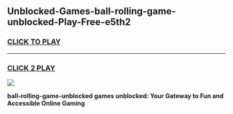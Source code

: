 
## Unblocked-Games-ball-rolling-game-unblocked-Play-Free-e5th2
<h3>
<a href="https://premium76.site?title=ball-rolling-game-unblocked&ref=18A">CLICK TO PLAY</a></h3>
<hr>

<h3>
<a href="https://premium76.site?title=ball-rolling-game-unblocked&ref=18A">CLICK 2 PLAY</a>
  
</h3>

<a href="https://premium76.site?title=ball-rolling-game-unblocked&ref=18A"><img src="https://clearcache.store/games.png"></a>


**ball-rolling-game-unblocked games unblocked: Your Gateway to Fun and Accessible Online Gaming**
